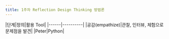 ```yaml
---
title: 1주차 Reflection Design Thinking 방법론
---
```

|단계|정의|활용 Tool|
|------|----------|
|공감(empathize)|관찰, 인터뷰, 체험으로 문제점을 발견|
|Peter|Python|
